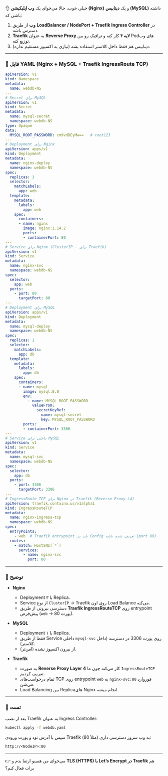 
👌 خیلی خوب، حالا می‌خوای یک **وب اپلیکیشن (Nginx)** و یک **دیتابیس (MySQL)** داشته باشی که:

1. **وب** از طریق **LoadBalancer / NodePort + Traefik Ingress Controller** در دسترس باشه.
2. **Traefik** به عنوان **Reverse Proxy لایه ۴** کار کنه و ترافیک رو بین Podهای وب توزیع کنه.
3. دیتابیس هم فقط داخل کلاستر استفاده بشه (نیازی به اکسپوز مستقیم نداره).

---

### 📄 فایل YAML (Nginx + MySQL + Traefik IngressRoute TCP)

```yaml
apiVersion: v1
kind: Namespace
metadata:
  name: webdb-NS
---
# Secret برای MySQL
apiVersion: v1
kind: Secret
metadata:
  name: mysql-secret
  namespace: webdb-NS
type: Opaque
data:
  MYSQL_ROOT_PASSWORD: cm9vdDEyMw==   # root123
---
# Deployment برای Nginx
apiVersion: apps/v1
kind: Deployment
metadata:
  name: nginx-deploy
  namespace: webdb-NS
spec:
  replicas: 3
  selector:
    matchLabels:
      app: web
  template:
    metadata:
      labels:
        app: web
    spec:
      containers:
      - name: nginx
        image: nginx:1.14.2
        ports:
        - containerPort: 80
---
# Service برای Nginx (ClusterIP - برای Traefik)
apiVersion: v1
kind: Service
metadata:
  name: nginx-svc
  namespace: webdb-NS
spec:
  selector:
    app: web
  ports:
    - port: 80
      targetPort: 80
---
# Deployment برای MySQL
apiVersion: apps/v1
kind: Deployment
metadata:
  name: mysql-deploy
  namespace: webdb-NS
spec:
  replicas: 1
  selector:
    matchLabels:
      app: db
  template:
    metadata:
      labels:
        app: db
    spec:
      containers:
      - name: mysql
        image: mysql:8.0
        env:
          - name: MYSQL_ROOT_PASSWORD
            valueFrom:
              secretKeyRef:
                name: mysql-secret
                key: MYSQL_ROOT_PASSWORD
        ports:
        - containerPort: 3306
---
# Service داخلی برای MySQL
apiVersion: v1
kind: Service
metadata:
  name: mysql-svc
  namespace: webdb-NS
spec:
  selector:
    app: db
  ports:
    - port: 3306
      targetPort: 3306
---
# IngressRoute TCP برای Nginx در Traefik (Reverse Proxy L4)
apiVersion: traefik.containo.us/v1alpha1
kind: IngressRouteTCP
metadata:
  name: nginx-ingress-tcp
  namespace: webdb-NS
spec:
  entryPoints:
    - web  # Traefik entrypoint باید در Config تعریف شده باشه (port 80)
  routes:
    - match: HostSNI(`*`)
      services:
        - name: nginx-svc
          port: 80
```

---

### 📌 توضیح

* **Nginx**

  * Deployment با ۳ Replica.
  * Service از نوع `ClusterIP` → Traefik روی اون Load Balance می‌کنه.
  * دسترسی بیرونی از طریق **Traefik IngressRouteTCP** روی entrypoint پیش‌فرض (`web` → پورت 80).

* **MySQL**

  * Deployment با ۱ Replica.
  * فقط از طریق Service داخلی `mysql-svc` روی پورت 3306 در دسترسه (داخل کلاستر).
  * از بیرون اکسپوز نشده (امن‌تر).

* **Traefik**

  * به صورت **Reverse Proxy Layer 4** کار می‌کنه چون ما `IngressRouteTCP` تعریف کردیم.
  * تمام درخواست‌های TCP روی entrypoint `web` به `nginx-svc:80` فوروارد می‌شن.
  * Load Balancing بین Replicaهای Nginx انجام میشه.

---

### 🚀 تست

بعد از نصب Traefik به عنوان Ingress Controller:

```bash
kubectl apply -f webdb.yaml
```

سپس با آدرس نود و پورت ورودی Traefik (مثلاً 80) به وب سرور دسترسی داری:

```
http://<NodeIP>:80
```

---

👉 می‌خوای من همینو ارتقا بدم و **TLS (HTTPS) با Let’s Encrypt در Traefik** هم برات فعال کنم؟
